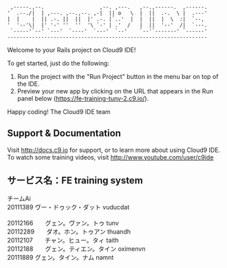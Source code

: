 
     ,-----.,--.                  ,--. ,---.   ,--.,------.  ,------.
    '  .--./|  | ,---. ,--.,--. ,-|  || o   \  |  ||  .-.  \ |  .---'
    |  |    |  || .-. ||  ||  |' .-. |`..'  |  |  ||  |  \  :|  `--, 
    '  '--'\|  |' '-' ''  ''  '\ `-' | .'  /   |  ||  '--'  /|  `---.
     `-----'`--' `---'  `----'  `---'  `--'    `--'`-------' `------'
    ----------------------------------------------------------------- 


Welcome to your Rails project on Cloud9 IDE!

To get started, just do the following:

1. Run the project with the "Run Project" button in the menu bar on top of the IDE.
2. Preview your new app by clicking on the URL that appears in the Run panel below (https://fe-training-tunv-2.c9.io/).

Happy coding!
The Cloud9 IDE team


## Support & Documentation

Visit http://docs.c9.io for support, or to learn more about using Cloud9 IDE. 
To watch some training videos, visit http://www.youtube.com/user/c9ide
## サービス名：FE training system

チームAi<br>
20111389    ヴー・ドゥック・ダット  vuducdat<br>		
20112166　　グェン。ヴァン。トゥ    tunv<br>
20112289　　ダオ。ホン。トゥアン    thuandh<br>
20112107　　チャン。ヒュー。タィ    taith<br>
20112188　　グェン。ティエン。タイン	oximenvn<br>
20111889    グェン。タイン。ナム    namnt<br>
